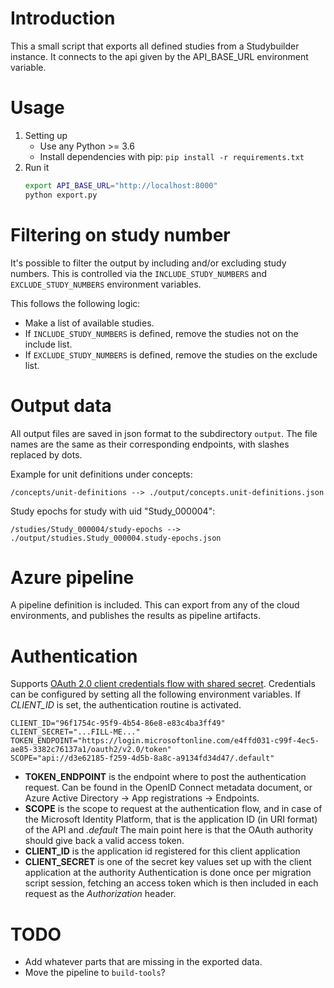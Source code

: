 # Introduction 
This a small script that exports all defined studies from a Studybuilder instance. 
It connects to the api given by the API_BASE_URL environment variable.

# Usage
1.	Setting up
    - Use any Python >= 3.6 
    - Install dependencies with pip:
      `pip install -r requirements.txt` 
2.	Run it
    ```sh
    export API_BASE_URL="http://localhost:8000"
    python export.py
    ```

# Filtering on study number

It's possible to filter the output by including and/or excluding study numbers.
This is controlled via the `INCLUDE_STUDY_NUMBERS` and `EXCLUDE_STUDY_NUMBERS` environment variables.

This follows the following logic:
- Make a list of available studies.
- If `INCLUDE_STUDY_NUMBERS` is defined, remove the studies not on the include list.
- If `EXCLUDE_STUDY_NUMBERS` is defined, remove the studies on the exclude list.


# Output data
All output files are saved in json format to the subdirectory `output`.
The file names are the same as their corresponding endpoints, with slashes replaced by dots.

Example for unit definitions under concepts:

`/concepts/unit-definitions --> ./output/concepts.unit-definitions.json` 

Study epochs for study with uid "Study_000004":

`/studies/Study_000004/study-epochs --> ./output/studies.Study_000004.study-epochs.json`


# Azure pipeline
A pipeline definition is included. This can export from any of the cloud environments, and publishes the results as pipeline artifacts.

#  Authentication
Supports [OAuth 2.0 client credentials flow with shared secret](https://docs.microsoft.com/en-us/azure/active-directory/develop/v2-oauth2-client-creds-grant-flow#first-case-access-token-request-with-a-shared-secret).
Credentials can be configured by setting all the following environment variables.
If *CLIENT_ID* is set, the authentication routine is activated.
```shell
CLIENT_ID="96f1754c-95f9-4b54-86e8-e83c4ba3ff49"
CLIENT_SECRET="...FILL-ME..."
TOKEN_ENDPOINT="https://login.microsoftonline.com/e4ffd031-c99f-4ec5-ae85-3382c76137a1/oauth2/v2.0/token"
SCOPE="api://d3e62185-f259-4d5b-8a8c-a9134fd34d47/.default"
```
- **TOKEN_ENDPOINT** is the endpoint where to post the authentication request.
  Can be found in the OpenID Connect metadata document, or Azure Active Directory -> App registrations -> Endpoints.
- **SCOPE** is the scope to request at the authentication flow, and in case of the Microsoft Identity Platform,
  that is the application ID (in URI format) of the API and *.default*
  The main point here is that the OAuth authority should give back a valid access token.
- **CLIENT_ID** is the application id registered for this client application
- **CLIENT_SECRET** is one of the secret key values set up with the client application at the authority
Authentication is done once per migration script session, fetching an access token which is then included in each
request as the *Authorization* header.

# TODO
- Add whatever parts that are missing in the exported data. 
- Move the pipeline to `build-tools`? 

